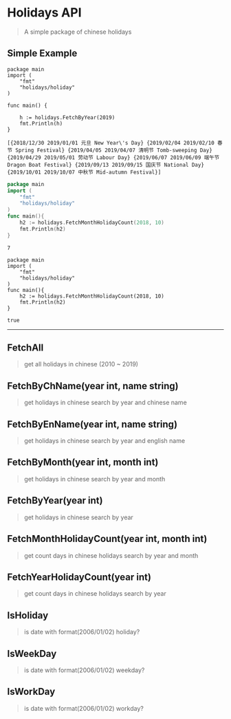 # Holidays API

> A simple package of chinese holidays

## Simple Example

```
package main
import (
	"fmt"
	"holidays/holiday"
)

func main() {

	h := holidays.FetchByYear(2019)
	fmt.Println(h)
}
```
```
[{2018/12/30 2019/01/01 元旦 New Year\'s Day} {2019/02/04 2019/02/10 春节 Spring Festival} {2019/04/05 2019/04/07 清明节 Tomb-sweeping Day} {2019/04/29 2019/05/01 劳动节 Labour Day} {2019/06/07 2019/06/09 端午节 Dragon Boat Festival} {2019/09/13 2019/09/15 国庆节 National Day} {2019/10/01 2019/10/07 中秋节 Mid-autumn Festival}]
```

```go
package main
import (
	"fmt"
	"holidays/holiday"
)
func main(){
	h2 := holidays.FetchMonthHolidayCount(2018, 10)
	fmt.Println(h2)
}
```
```
7
```

```
package main
import (
	"fmt"
	"holidays/holiday"
)
func main(){
	h2 := holidays.FetchMonthHolidayCount(2018, 10)
	fmt.Println(h2)
}
```

```
true
```
---

## FetchAll

> get all holidays in chinese (2010 ~ 2019)

## FetchByChName(year int, name string)

> get holidays in chinese search by year and chinese name

## FetchByEnName(year int, name string)

> get holidays in chinese search by year and english name

## FetchByMonth(year int, month int)

> get holidays in chinese search by year and month

## FetchByYear(year int)

> get holidays in chinese search by year

## FetchMonthHolidayCount(year int, month int)

> get count days in chinese holidays search by year and month

## FetchYearHolidayCount(year int)

> get count days in chinese holidays search by year

## IsHoliday

> is date  with format(2006/01/02) holiday?

## IsWeekDay

> is date with format(2006/01/02) weekday?

## IsWorkDay

> is date with format(2006/01/02) workday?

